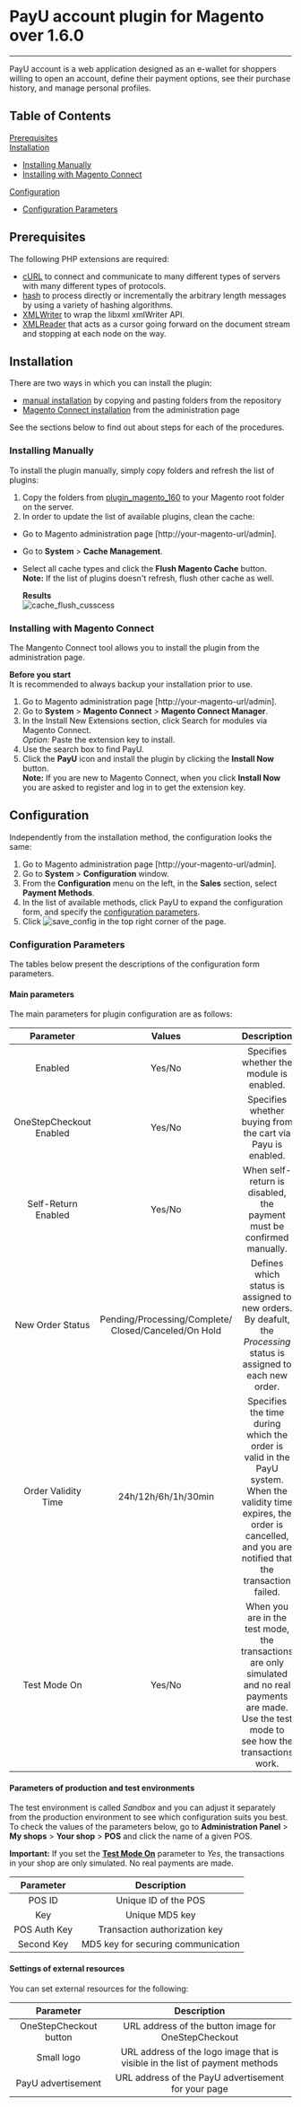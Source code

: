 # PayU account plugin for Magento over 1.6.0
-------
PayU account is a web application designed as an e-wallet for shoppers willing to open an account, 
define their payment options, see their purchase history, and manage personal profiles.

## Table of Contents

[Prerequisites][1] <br />
[Installation][2]
* [Installing Manually][2.1]
* [Installing with Magento Connect][2.2]

[Configuration][3]
* [Configuration Parameters][3.1]


## Prerequisites

The following PHP extensions are required:

* [cURL][ext2] to connect and communicate to many different types of servers with many different types of protocols.
* [hash][ext3] to process directly or incrementally the arbitrary length messages by using a variety of hashing algorithms.
* [XMLWriter][ext4] to wrap the libxml xmlWriter API.
* [XMLReader][ext5] that acts as a cursor going forward on the document stream and stopping at each node on the way.

## Installation

There are two ways in which you can install the plugin:

* [manual installation][2.1] by copying and pasting folders from the repository
* [Magento Connect installation][2.2] from the administration page

See the sections below to find out about steps for each of the procedures.

### Installing Manually

To install the plugin manually, simply copy folders and refresh the list of plugins:

1. Copy the folders from [plugin_magento_160][ext1] to your Magento root folder on the server.
2. In order to update the list of available plugins, clean the cache:
  * Go to Magento administration page [http://your-magento-url/admin].
  * Go to **System** > **Cache Management**.
  * Select all cache types and click  the **Flush Magento Cache** button.<br /> 
  **Note:** If the list of plugins doesn't refresh, flush other cache as well.

      **Results**<br />
     ![cache_flush_cusscess][img3]

### Installing with Magento Connect 

The Mangento Connect tool allows you to install the plugin from the administration page. 

**Before you start**<br />
It is recommended to always backup your installation prior to use.

1. Go to Magento administration page [http://your-magento-url/admin].
2. Go to **System** > **Magento Connect** > **Magento Connect Manager**.
3. In the Install New Extensions section, click Search for modules via Magento Connect.<br /> 
*Option:* Paste the extension key to install.
4. Use the search box to find PayU.
5. Click the **PayU** icon and install the plugin by clicking the **Install Now** button.<br />
**Note:** If you are new to Magento Connect, when you click **Install Now** you are asked to register and log in to get the extension key.<br />
  
## Configuration

Independently from the installation method, the configuration looks the same:

1. Go to Magento administration page [http://your-magento-url/admin].
2. Go to **System** > **Configuration** window. 
3. From the **Configuration** menu on the left, in the **Sales** section, select **Payment Methods**.
4. In the list of available methods, click PayU to expand the configuration form, and specify the [configuration parameters][3.1].
5. Click ![save_config][img2] in the top right corner of the page.

### Configuration Parameters

The tables below present the descriptions of the configuration form parameters.

#### Main parameters

The main parameters for plugin configuration are as follows:

| Parameter | Values | Description | 
|:---------:|:------:|:-----------:|
|Enabled|Yes/No|Specifies whether the module is enabled.|
|OneStepCheckout Enabled|Yes/No|Specifies whether buying from the cart via Payu is enabled.|
|Self-Return Enabled|Yes/No|When self-return is disabled, the payment must be confirmed manually.|
|New Order Status|Pending/Processing/Complete/ <br /> Closed/Canceled/On Hold|Defines which status is assigned to new orders. By deafult, the *Processing* status is assigned to each new order.|
|Order Validity Time|24h/12h/6h/1h/30min|Specifies the time during which the order is valid in the PayU system. When the validity time expires, the order is cancelled, and you are notified that the transaction failed.|
|Test Mode On|Yes/No|When you are in the test mode, the transactions are only simulated and no real payments are made. Use the test mode to see how the transactions work.|

#### Parameters of production and test environments

The test environment is called *Sandbox* and you can adjust it separately from the production environment to see which configuration suits you best.
To check the values of the parameters below, go to **Administration Panel** > **My shops** > **Your shop** > **POS** and click the name of a given POS.

**Important:** If you set the [**Test Mode On**][3.1.1] parameter to *Yes*, the transactions in your shop are only simulated. No real payments are made.

| Parameter | Description | 
|:---------:|:-----------:|
|POS ID|Unique ID of the POS|
|Key|Unique MD5 key
|POS Auth Key|Transaction authorization key|
|Second Key| MD5 key for securing communication|

#### Settings of external resources

You can set external resources for the following:

| Parameter |Description | 
|:---------:|:-----------:|
|OneStepCheckout button|URL address of the button image for OneStepCheckout|
|Small logo|URL address of the logo image that is visible in the list of payment methods|
|PayU advertisement|URL address of the PayU advertisement for your page|

<!--LINKS-->

<!--topic urls:-->

[1]: https://github.com/PayU/plugin_magento_160#prerequisites
[2]: https://github.com/PayU/plugin_magento_160#installation
[2.1]: https://github.com/PayU/plugin_magento_160#installing-manually
[2.2]: https://github.com/PayU/plugin_magento_160#installing-with-magento-connect
[3]: https://github.com/PayU/plugin_magento_160#configuration
[3.1]: https://github.com/PayU/plugin_magento_160#configuration-parameters
[3.1.1]: https://github.com/PayU/plugin_magento_160#main-parameters
[3.1.2]: https://github.com/PayU/plugin_magento_160#parameters-of-production-and-test-environments
[3.1.3]: https://github.com/PayU/plugin_magento_160#settings-of-external-resources


<!--external links:-->

[ext1]: https://github.com/PayU/plugin_magento_160
[ext2]: http://php.net/manual/en/book.curl.php
[ext3]: http://php.net/manual/en/book.hash.php
[ext4]: http://php.net/manual/en/book.xmlwriter.php
[ext5]: http://php.net/manual/en/book.xmlreader.php

<!--images:-->

[img2]: https://raw.github.com/PayU/plugin_magento_160/master/readme_images/save_config.png
[img3]: https://raw.github.com/PayU/plugin_magento_160/master/readme_images/cache_flushed.png